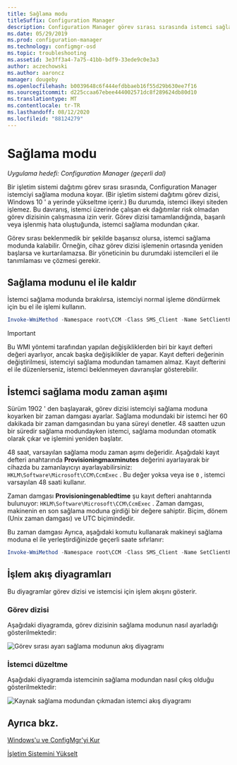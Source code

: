 ```yaml
---
title: Sağlama modu
titleSuffix: Configuration Manager
description: Configuration Manager görev sırası sırasında istemci sağlama modu hakkında bilgi edinin.
ms.date: 05/29/2019
ms.prod: configuration-manager
ms.technology: configmgr-osd
ms.topic: troubleshooting
ms.assetid: 3e3ff3a4-7a75-41bb-bdf9-33ede9c0e3a3
author: aczechowski
ms.author: aaroncz
manager: dougeby
ms.openlocfilehash: b0039648c6f444efdbbaeb16f55d29b630ee7f16
ms.sourcegitcommit: d225ccaa67ebee444002571dc8f289624db80d10
ms.translationtype: MT
ms.contentlocale: tr-TR
ms.lasthandoff: 08/12/2020
ms.locfileid: "88124279"
---
```

# <a name="provisioning-mode"></a>Sağlama modu

*Uygulama hedefi: Configuration Manager (geçerli dal)*

Bir işletim sistemi dağıtımı görev sırası sırasında, Configuration Manager istemciyi sağlama moduna koyar. (Bir işletim sistemi dağıtımı görev dizisi, Windows 10 ' a yerinde yükseltme içerir.) Bu durumda, istemci ilkeyi siteden işlemez. Bu davranış, istemci üzerinde çalışan ek dağıtımlar risk olmadan görev dizisinin çalışmasına izin verir. Görev dizisi tamamlandığında, başarılı veya işlenmiş hata oluştuğunda, istemci sağlama modundan çıkar.

Görev sırası beklenmedik bir şekilde başarısız olursa, istemci sağlama modunda kalabilir. Örneğin, cihaz görev dizisi işlemenin ortasında yeniden başlarsa ve kurtarılamazsa. Bir yöneticinin bu durumdaki istemcileri el ile tanımlaması ve çözmesi gerekir.


## <a name="manually-remove-provisioning-mode"></a>Sağlama modunu el ile kaldır

İstemci sağlama modunda bırakılırsa, istemciyi normal işleme döndürmek için bu el ile işlemi kullanın.

```PowerShell
Invoke-WmiMethod -Namespace root\CCM -Class SMS_Client -Name SetClientProvisioningMode -ArgumentList $false
```

> [!Important]  
> Bu WMI yöntemi tarafından yapılan değişikliklerden biri bir kayıt defteri değeri ayarlıyor, ancak başka değişiklikler de yapar. Kayıt defteri değerinin değiştirilmesi, istemciyi sağlama modundan tamamen almaz. Kayıt defterini el ile düzenlerseniz, istemci beklenmeyen davranışlar gösterebilir.  


## <a name="client-provisioning-mode-timeout"></a>İstemci sağlama modu zaman aşımı

Sürüm 1902 ' den başlayarak, görev dizisi istemciyi sağlama moduna koyarken bir zaman damgası ayarlar. Sağlama modundaki bir istemci her 60 dakikada bir zaman damgasından bu yana süreyi denetler. 48 saatten uzun bir süredir sağlama modundayken istemci, sağlama modundan otomatik olarak çıkar ve işlemini yeniden başlatır.

48 saat, varsayılan sağlama modu zaman aşımı değeridir. Aşağıdaki kayıt defteri anahtarında **Provisioningmaxminutes** değerini ayarlayarak bir cihazda bu zamanlayıcıyı ayarlayabilirsiniz: `HKLM\Software\Microsoft\CCM\CcmExec` . Bu değer yoksa veya ise `0` , istemci varsayılan 48 saati kullanır.

Zaman damgası **Provisioningenabledtime** şu kayıt defteri anahtarında bulunuyor: `HKLM\Software\Microsoft\CCM\CcmExec` . Zaman damgası, makinenin en son sağlama moduna girdiği bir değere sahiptir. Biçim, dönem (Unix zaman damgası) ve UTC biçimindedir.

Bu zaman damgası Ayrıca, aşağıdaki komutu kullanarak makineyi sağlama moduna el ile yerleştirdiğinizde geçerli saate sıfırlanır:

```powershell
Invoke-WmiMethod -Namespace root\CCM -Class SMS_Client -Name SetClientProvisioningMode -ArgumentList $true
```

## <a name="process-flow-diagrams"></a>İşlem akış diyagramları

Bu diyagramlar görev dizisi ve istemcisi için işlem akışını gösterir.

### <a name="task-sequence"></a>Görev dizisi

Aşağıdaki diyagramda, görev dizisinin sağlama modunun nasıl ayarladığı gösterilmektedir:

![Görev sırası ayarı sağlama modunun akış diyagramı](media/3197824-ts-flow.png)

### <a name="client-remediation"></a>İstemci düzeltme

Aşağıdaki diyagramda istemcinin sağlama modundan nasıl çıkış olduğu gösterilmektedir:

![Kaynak sağlama modundan çıkmadan istemci akış diyagramı](media/3197824-client-flow.png)


## <a name="see-also"></a>Ayrıca bkz.

[Windows'u ve ConfigMgr'yi Kur](task-sequence-steps.md#BKMK_SetupWindowsandConfigMgr)

[İşletim Sistemini Yükselt](task-sequence-steps.md#BKMK_UpgradeOS)
